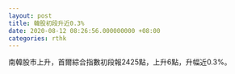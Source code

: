 ```yaml
---
layout: post
title: 韓股初段升近0.3%
date: 2020-08-12 08:26:56.000000000 +08:00
categories: rthk
---
```


南韓股市上升，首爾綜合指數初段報2425點，上升6點，升幅近0.3%。
